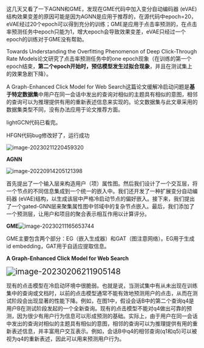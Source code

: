 这几天又看了一下AGNN和GME，发现在GME代码中加入变分自动编码器 (eVAE)结构效果变差的原因可能是因为AGNN是应用于推荐的，在源代码中epoch=20，eVAE经过20个epoch可以得到充分的训练；GME是应用于点击率预测的，在点击率预测任务中epoch只能为1，增大epoch会导致效果变差，eVAE只经过一个epoch的训练对于GME没有帮助。

Towards Understanding the Overfitting Phenomenon of Deep Click-Through Rate Models论文研究了点击率预测任务中的one epoch现象（在训练的第一个epoch结束，**第二个epoch开始时，预估模型发生过拟合现象**，并且在测试集上的效果急剧下降）。

A Graph-Enhanced Click Model for Web Search这篇论文缓解冷启动问题是**基于特定数据集**中用户在同一会话中发出的查询对相似的主题具有相似的意图，相邻的查询可以为推理提供有用的重新表述信息来实现的。论文数据集与此文章采用的数据集类型不同，没有办法应用于论文推荐方面。

lightGCN代码已看完。

HFGN代码bug修改好了，运行成功

![image-20230211220459320](https://gitee.com/ning13445/picture/raw/master/picture/1/image-20230211220459320.png)

**AGNN**

![image-20220914205121398](https://gitee.com/ning13445/picture/raw/master/picture/1/image-20220914205121398.png)

首先提出了一个输入层来构造用户（项）属性图。然后我们设计了一个交互层，将一个节点的不同信息集成到一个统一的嵌入中。我们还开发了一种扩展变分自动编码器 (eVAE)结构，以生成该层中严格冷启动节点的偏好嵌入。接下来，我们提出了一个gated-GNN层来聚集属性图中邻域中的复杂节点嵌入。最后，我们添加了一个预测层，让用户和项目的聚合表示相互作用以计算评分。 



 **GME**![image-20230211165653744](https://gitee.com/ning13445/picture/raw/master/picture/1/image-20230211165653744.png)

 GME主要包含两个部分：EG（嵌入生成器）和GAT（图注意网络）。EG用于生成id embedding，GAT用于自适应提取信息。



**A Graph-Enhanced Click Model for Web Search**

<img src="https://gitee.com/ning13445/picture/raw/master/picture/1/image-20230206211905148.png" alt="image-20230206211905148" style="zoom: 150%;" />

现有的点击模型在冷启动环境中很脆弱。也就是说，当测试集中有从未出现在训练集中的查询或文档时，以前的点击模型通常不能有效地预测用户的点击，从而在测试阶段会出现显著的性能下降。例如，在图1中，假设会话B中的第二个查询q4是用户B在测试阶段发起的一个全新查询。现有的点击模型不能对q4做出可靠的预测，因为很少有用户行为信息可以形成预测的基础。实际上，由于用户在同一会话中发出的查询对相似的主题具有相似的意图，相邻的查询可以为推理提供有用的重新表述信息，并丰富用户交互表示。例如，会话B中q4的相邻查询(q1和q5)可以被视为q4的重新表述，因此可以用来预测用户行为。